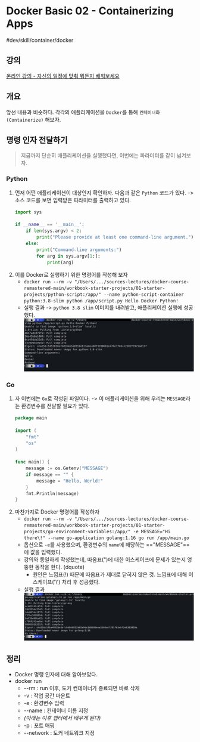 # Docker Basic 02 - Containerizing Apps

#dev/skill/container/docker 

## 강의
[온라인 강의 - 자신의 일정에 맞춰 뭐든지 배워보세요](https://www.udemy.com/course/docker-training-learn-docker-from-zero-to-cloud/learn/lecture/43367418#overview)

## 개요
앞선 내용과 비슷하다. 각각의 애플리케이션을 `Docker`를 통해 `컨테이너화(Containerize)` 해보자.

## 명령 인자 전달하기
> 지금까지 단순히 애플리케이션을 실행했다면, 이번에는 파라미터를 같이 넘겨보자.

### Python
1. 먼저 어떤 애플리케이션이 대상인지 확인하자. 다음과 같은 `Python` 코드가 있다.
   -> 소스 코드를 보면 입력받은 파라미터를 출력하고 있다.
   ```python
   import sys
   
   if __name__ == '__main__':
       if len(sys.argv) < 2:
           print("Please provide at least one command-line argument.")
       else:
           print("Command-line arguments:")
           for arg in sys.argv[1:]:
               print(arg)
   
   ```
2. 이를 Docker로 실행하기 위한 명령어를 작성해 보자
   - `docker run --rm -v "/Users/.../sources-lectures/docker-course-remastered-main/workbook-starter-projects/01-starter-projects/python-script:/app/" --name python-script-container python:3.8-slim python /app/script.py Hello Docker Python!`
   - 실행 결과 -> `python 3.8 slim` 이미지를 내려받고, 애플리케이션 실행에 성공했다.
     ![](Docker%20Basic%2002%20-%20Containerizing%20Apps/image.png)

### Go
1. 자 이번에는 `Go`로 작성된 파일이다. 
   -> 이 애플리케이션을 위해 우리는 `MESSAGE`라는 환경변수를 전달할 필요가 있다.
   ```go
   package main
   
   import (
       "fmt"
       "os"
   )
   
   func main() {
       message := os.Getenv("MESSAGE")
       if message == "" {
           message = "Hello, World!"
       }
       fmt.Println(message)
   }
   ```
2. 마찬가지로 Docker 명령어를 작성하자
   - `docker run --rm -v "/Users/.../sources-lectures/docker-course-remastered-main/workbook-starter-projects/01-starter-projects/go-environment-variables:/app/" -e MESSAGE="Hi there\!" --name go-application golang:1.16 go run /app/main.go`
   - 옵션으로 `-e`를 사용했으며, 환경변수의 `name`에 해당하는 =="MESSAGE"==에 값을 입력했다.
   - 강의와 동일하게 작성했는데, 따옴표(")에 대한 이스케이프에 문제가 있는지 엉뚱한 동작을 한다. (dquote) 
     - 원인은 느낌표(!) 때문에 따옴표가 제대로 닫히지 않은 것. 느낌표에 대해 이스케이프('\\') 처리 후 성공했다.
   - 실행 결과
     ![](Docker%20Basic%2002%20-%20Containerizing%20Apps/image%202.png)

## 정리
- Docker 명령 인자에 대해 알아보았다.
- docker run
  - --rm : run 이후, 도커 컨테이너가 종료되면 바로 삭제
  - -v : 작업 공간 마운트
  - -e : 환경변수 입력
  - --name : 컨테이너 이름 지정
  - *(아래는 이후 챕터에서 배우게 된다)*
  - -p : 포트 매핑
  - --network : 도커 네트워크 지정
